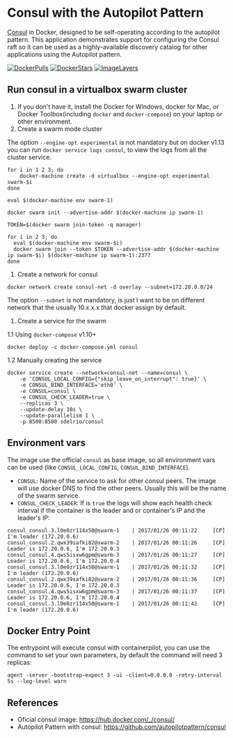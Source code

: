 # Consul with the Autopilot Pattern

[Consul](http://www.consul.io/) in Docker, designed to be self-operating according to the autopilot pattern. This application demonstrates support for configuring the Consul raft so it can be used as a highly-available discovery catalog for other applications using the Autopilot pattern.

[![DockerPulls](https://img.shields.io/docker/pulls/sdelrio/consul.svg)](https://registry.hub.docker.com/u/sdelrio/consul/)
[![DockerStars](https://img.shields.io/docker/stars/sdelrio/consul.svg)](https://registry.hub.docker.com/u/sdelrio/consul/)
[![ImageLayers](https://badge.imagelayers.io/sdelrio/consul:latest.svg)](https://imagelayers.io/?images=sdelrio/consul:latest)

## Run consul in a virtualbox swarm cluster

1. If you don't have it, install the Docker for Windows, docker for Mac, or Docker Toolbox(including `docker` and `docker-compose`) on your laptop or other environment.
1. Create a swarm mode cluster

The option `--engine-opt experimental` is not mandatory but on docker v1.13 you can run `docker service logs consul`, to view the logs from all the cluster service.

```
for i in 1 2 3; do
    docker-machine create -d virtualbox --engine-opt experimental swarm-$i
done

eval $(docker-machine env swarm-1)

docker swarm init --advertise-addr $(docker-machine ip swarm-1)

TOKEN=$(docker swarm join-token -q manager)

for i in 2 3; do
  eval $(docker-machine env swarm-$i)
  docker swarm join --token $TOKEN --advertise-addr $(docker-machine ip swarm-$i) $(docker-machine ip swarm-1):2377
done

```

1. Create a network for consul

```
docker network create consul-net -d overlay --subnet=172.20.0.0/24
```
The option `--subnet` is not mandatory, is just I want to be on different network that the usually 10.x.x.x that docker assign by default.

1. Create a service for the swarm

1.1 Using `docker-compose` v1.10+

```
docker deploy -c docker-compose.yml consul
```

1.2 Manually creating the service

```
docker service create --network=consul-net --name=consul \
    -e 'CONSUL_LOCAL_CONFIG={"skip_leave_on_interrupt": true}' \
    -e CONSUL_BIND_INTERFACE='eth0' \
    -e CONSUL=consul \
    -e CONSUL_CHECK_LEADER=true \
    --replicas 3 \
    --update-delay 10s \
    --update-parallelism 1 \
    -p 8500:8500 sdelrio/consul
```

## Environment vars

The image use the official `consul` as base image, so all environment vars can be used (like `CONSUL_LOCAL_CONFIG`, `CONSUL_BIND_INTERFACE`).

- `CONSUL`: Name of the service to ask for other consul peers. The image will use docker DNS to find the other peers. Usually this will be the name of the swarm service.
- `CONSUL_CHECK_LEADER`: If is `true` the logs will show each health check interval if the container is the leader and or container's IP and the leader's IP:

```
consul_consul.3.l0e0zr114x50@swarm-1    | 2017/01/26 00:11:22     [CP] I'm leader (172.20.0.6)
consul_consul.2.qwx39safki82@swarm-2    | 2017/01/26 00:11:26     [CP] Leader is 172.20.0.6, I'm 172.20.0.3
consul_consul.4.qws5isxw6gpm@swarm-3    | 2017/01/26 00:11:27     [CP] Leader is 172.20.0.6, I'm 172.20.0.4
consul_consul.3.l0e0zr114x50@swarm-1    | 2017/01/26 00:11:32     [CP] I'm leader (172.20.0.6)
consul_consul.2.qwx39safki82@swarm-2    | 2017/01/26 00:11:36     [CP] Leader is 172.20.0.6, I'm 172.20.0.3
consul_consul.4.qws5isxw6gpm@swarm-3    | 2017/01/26 00:11:37     [CP] Leader is 172.20.0.6, I'm 172.20.0.4
consul_consul.3.l0e0zr114x50@swarm-1    | 2017/01/26 00:11:42     [CP] I'm leader (172.20.0.6)
```

## Docker Entry Point

The entrypoint will execute consul with containerpilot, you can use the command to set your own parameters, by default the command will need 3 replicas:

```
agent -server -bootstrap-expect 3 -ui -client=0.0.0.0 -retry-interval 5s --log-level warn
```

## References

- Oficial consul image: <https://hub.docker.com/_/consul/>
- Autopilot Pattern with consul: <https://github.com/autopilotpattern/consul>


